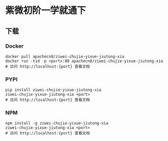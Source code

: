 # 紫微初阶一学就通下

## 下载

### Docker

```
docker pull apachecn0/ziwei-chujie-yixue-jiutong-xia
docker run -tid -p <port>:80 apachecn0/ziwei-chujie-yixue-jiutong-xia
# 访问 http://localhost:{port} 查看文档
```

### PYPI

```
pip install ziwei-chujie-yixue-jiutong-xia
ziwei-chujie-yixue-jiutong-xia <port>
# 访问 http://localhost:{port} 查看文档
```

### NPM

```
npm install -g ziwei-chujie-yixue-jiutong-xia
ziwei-chujie-yixue-jiutong-xia <port>
# 访问 http://localhost:{port} 查看文档
```